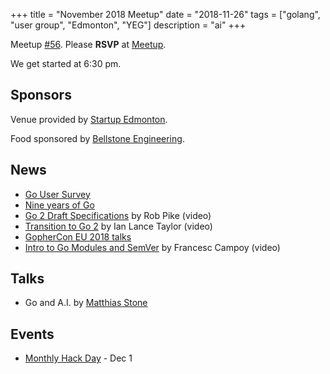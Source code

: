 +++
title = "November 2018 Meetup"
date = "2018-11-26"
tags = ["golang", "user group", "Edmonton", "YEG"]
description = "ai"
+++

Meetup [#56](https://github.com/edmontongo/presentations/issues/94). Please **RSVP** at [Meetup](https://www.meetup.com/startupedmonton/events/bclwwpyxpbjc/).

We get started at 6:30 pm.

## Sponsors

Venue provided by [Startup Edmonton](https://www.startupedmonton.com/).

Food sponsored by [Bellstone Engineering](https://bellstone.ca/). 

## News

* [Go User Survey](https://blog.golang.org/survey2018)
* [Nine years of Go](https://blog.golang.org/9years)
* [Go 2 Draft Specifications](https://www.youtube.com/watch?v=RIvL2ONhFBI) by Rob Pike (video)
* [Transition to Go 2](https://youtu.be/LqKOY_pH8u0) by Ian Lance Taylor (video)
* [GopherCon EU 2018 talks](https://www.youtube.com/channel/UCxm3-iHEMy7IkU0_gwDVGAQ/videos)
* [Intro to Go Modules and SemVer](https://www.youtube.com/watch?v=aeF3l-zmPsY) by Francesc Campoy (video)

## Talks

* Go and A.I. by [Matthias Stone](https://github.com/matthias-stone)

## Events

* [Monthly Hack Day](https://www.meetup.com/startupedmonton/events/sjkjlqyxqbcb/) - Dec 1


